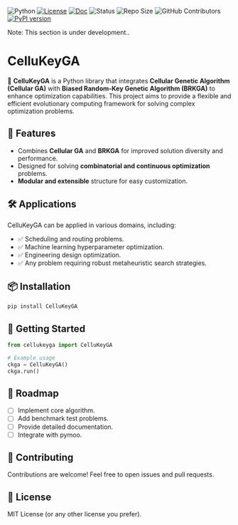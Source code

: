 ![Python](https://img.shields.io/badge/Python-3.8%2B-blue?style=flat-square&logo=python)
[![License](https://img.shields.io/github/license/SevgiAkten/pycellga)](https://github.com/SevgiAkten/CelluKeyGA/blob/main/LICENSE)
[![Doc](https://img.shields.io/badge/docs-dev-blue.svg)](https://sevgiakten.github.io/CelluKeyGA/)
![Status](https://img.shields.io/badge/Status-Development-orange?style=flat-square)
![Repo Size](https://img.shields.io/github/repo-size/SevgiAkten/pycellga)
![GitHub Contributors](https://img.shields.io/github/contributors/SevgiAkten/CelluKeyGA)
[![PyPI version](https://img.shields.io/pypi/v/CelluKeyGA.svg)](https://pypi.org/project/CelluKeyGA/)


Note: This section is under development..


# CelluKeyGA

🚀 **CelluKeyGA** is a Python library that integrates **Cellular Genetic Algorithm (Cellular GA)** with **Biased Random-Key Genetic Algorithm (BRKGA)** to enhance optimization capabilities. This project aims to provide a flexible and efficient evolutionary computing framework for solving complex optimization problems.

## 🔹 Features
- Combines **Cellular GA** and **BRKGA** for improved solution diversity and performance.
- Designed for solving **combinatorial and continuous optimization** problems.
- **Modular and extensible** structure for easy customization.

## 🛠️ Applications
CelluKeyGA can be applied in various domains, including:
- ✅ Scheduling and routing problems.
- ✅ Machine learning hyperparameter optimization.
- ✅ Engineering design optimization.
- ✅ Any problem requiring robust metaheuristic search strategies.

## 📦 Installation
```bash
pip install CelluKeyGA 
```

## 🚀 Getting Started
```python
from cellukeyga import CelluKeyGA

# Example usage
ckga = CelluKeyGA()
ckga.run()
```

## 📂 Roadmap
- [ ] Implement core algorithm.
- [ ] Add benchmark test problems.
- [ ] Provide detailed documentation.
- [ ] Integrate with pymoo.

## 🤝 Contributing
Contributions are welcome! Feel free to open issues and pull requests.

## 📜 License
MIT License (or any other license you prefer).
